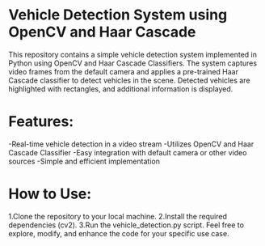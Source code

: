 # Vehicle Detection System using OpenCV and Haar Cascade

This repository contains a simple vehicle detection system implemented in Python using OpenCV and Haar Cascade Classifiers. The system captures video frames from the default camera and applies a pre-trained Haar Cascade classifier to detect vehicles in the scene. Detected vehicles are highlighted with rectangles, and additional information is displayed.

# Features:
-Real-time vehicle detection in a video stream
-Utilizes OpenCV and Haar Cascade Classifier
-Easy integration with default camera or other video sources
-Simple and efficient implementation

# How to Use:
1.Clone the repository to your local machine.
2.Install the required dependencies (cv2).
3.Run the vehicle_detection.py script.
Feel free to explore, modify, and enhance the code for your specific use case.
